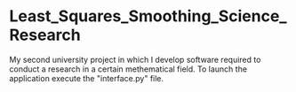 # Least_Squares_Smoothing_Science_Research
My second university project in which I develop software required to conduct a research in a certain methematical field.
To launch the application execute the "interface.py" file.
